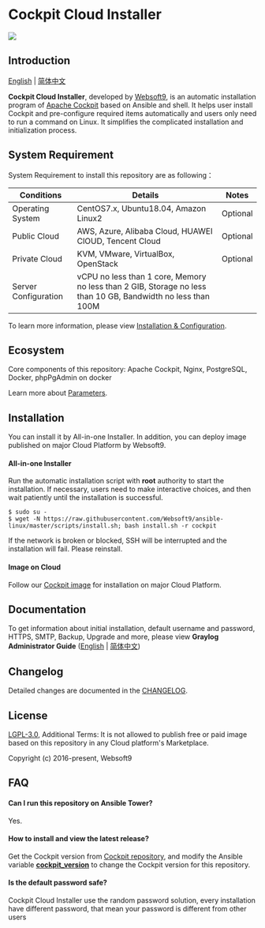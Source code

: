 # Cockpit Cloud Installer

![](https://libs.websoft9.com/common/websott9-cloud-installer.png) 

## Introduction

[English](/README.md) | [简体中文](/README_zh.md)  

**Cockpit Cloud Installer**, developed by [Websoft9](https://www.websoft9.com), is an automatic installation program of [Apache Cockpit](https://cockpit.apache.org/) based on Ansible and shell. It helps user install Cockpit and pre-configure required items automatically and users only need to run a command on Linux. It simplifies the complicated installation and initialization process.  

## System Requirement

System Requirement to install this repository are as following：

| Conditions       | Details                               | Notes                |
| -------------- | ----------------------------------- | -------------------- |
| Operating System   | CentOS7.x, Ubuntu18.04, Amazon Linux2 | Optional                 |
| Public Cloud     | AWS, Azure, Alibaba Cloud, HUAWEI ClOUD, Tencent Cloud    | Optional                 |
| Private Cloud     | KVM, VMware, VirtualBox, OpenStack    | Optional                 |
| Server Configuration | vCPU no less than 1 core, Memory no less than  2 GIB, Storage no less than 10 GB, Bandwidth no less than 100M ||

To learn more information, please view [Installation & Configuration](https://cockpit.apache.org/installation.html).

## Ecosystem

Core components of this repository: Apache Cockpit, Nginx, PostgreSQL, Docker, phpPgAdmin on docker

Learn more about [Parameters](/docs/stack-components.md).

## Installation

You can install it by All-in-one Installer. In addition, you can deploy image published on major Cloud Platform by Websoft9.

#### All-in-one Installer

Run the automatic installation script with **root** authority to start the installation. If necessary, users need to make interactive choices, and then wait patiently until the installation is successful.

```
$ sudo su -
$ wget -N https://raw.githubusercontent.com/Websoft9/ansible-linux/master/scripts/install.sh; bash install.sh -r cockpit
```

If the network is broken or blocked, SSH will be interrupted and the installation will fail. Please reinstall.

#### Image on Cloud 

Follow our [Cockpit image](https://apps.websoft9.com/cockpit) for installation on major Cloud Platform.

## Documentation

To get information about initial installation, default username and password, HTTPS, SMTP, Backup, Upgrade and more, please view **Graylog Administrator Guide** ([English](https://support.websoft9.com/docs/cockpit) | [简体中文](https://support.websoft9.com/docs/cockpit/zh))

## Changelog

Detailed changes are documented in the [CHANGELOG](/CHANGELOG.md).

## License

[LGPL-3.0](/License.md), Additional Terms: It is not allowed to publish free or paid image based on this repository in any Cloud platform's Marketplace.

Copyright (c) 2016-present, Websoft9

## FAQ

#### Can I run this repository on Ansible Tower? 

Yes.

#### How to install and view the latest release?

Get the Cockpit version from [Cockpit repository](https://github.com/apache/incubator-cockpit/releases), and modify the Ansible variable **[cockpit_version](/roles/ansible/cockpit/defaults/main.yml)** to change the Cockpit version for this repository. 

#### Is the default password safe?

Cockpit Cloud Installer use the random password solution, every installation have different password, that mean your password is different from other users
